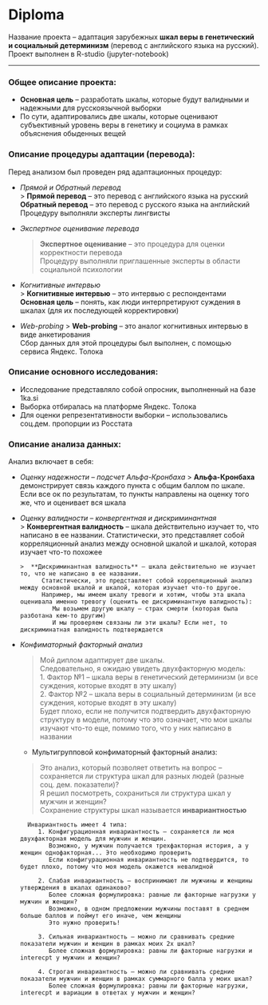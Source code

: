 # Diploma
Название проекта – адаптация зарубежных **шкал веры в генетический и социальный детерминизм** (перевод с английского языка на русский).   
Проект выполнен в R-studio (jupyter-notebook)

--- 
### Общее описание проекта:
- **Основная цель** – разработать шкалы, которые будут валидными и надежными для русскоязычной выборки
- По сути, адаптировались две шкалы, которые оценивают субъективный уровень веры в генетику и социума в рамках объяснения обыденных вещей

### Описание процедуры адаптации (перевода):
Перед анализом был проведен ряд адаптационных процедур:
- *Прямой и Обратный перевод*  
      >  **Прямой перевод** – это перевод с английского языка на русский   
         **Обратный перевод** – это перевод с русского языка на английский   
         Процедуру выполняли эксперты лингвисты
  
- *Экспертное оценивание перевода*  
   >  **Экспертное оценивание** – это процедура для оценки корректности перевода     
      Процедуру выполняли приглашенные эксперты в области социальной психологии 
  
- *Когнитивные интервью*  
      >  **Когнитивные интервью** – это интервью с респондентами   
         **Основная цель** – понять, как люди интерпретируют суждения в шкалах (для их последующей корректировки)
  
- *Web-probing*
      >  **Web-probing** – это аналог когнитивных интервью в виде анкетирования   
         Cбор данных для этой процедуры был выполнен, с помощью сервиса Яндекс. Толока 

### Описание основного исследования:
- Исследование представляло собой опросник, выполненный на базе 1ka.si
- Выборка отбиралась на платформе Яндекс. Толока
- Для оценки репрезентативности выборки – использовались соц.дем. пропорции из Росстата

### Описание анализа данных:
Анализ включает в себя:
- *Оценку надежности – подсчет Альфа-Кронбаха* 
      >  **Альфа-Кронбаха** демонстрирует связь каждого пункта с общим баллом по шкале.   
         Если все ок по результатам, то пункты направлены на оценку того же, что и оценивает вся шкала
         
- *Оценку валидности – конвергентная и дискриминантная*     
      >  **Конвергентная валидность** – шкала действительно изучает то, что написано в ее названии. 
         Статистически, это представляет собой корреляционный анализ между основной шкалой и шкалой, которая изучает что-то похожее   
         
      >  **Дискриминантная валидность** – шкала действительно не изучает то, что не написано в ее названии. 
            Статистически, это представляет собой корреляционный анализ между основной шкалой и шкалой, которая изучает что-то другое.
            Например, мы имеем шкалу тревоги и хотим, чтобы эта шкала оценивала именно тревогу (оценить ее дискриминантную валидность):
               Мы возьмем другую шкалу – страх смерти (которая была разботана кем-то другим)
               И мы проверяем связаны ли эти шкалы? Если нет, то дискриминатная валидность подтверждается
    
-  *Конфиматорный факторный анализ* 
      >  Мой диплом адаптирует две шкалы.   
             Следовательно, я ожидаю увидеть двухфакторную модель:   
             1.  Фактор №1 – шкала веры в генетический детерминизм (и все суждения, которые входят в эту шкалу)  
             2.  Фактор №2 – шкала веры в социальный детерминизм (и все суждения, которые входят в эту шкалу)   
             Будет плохо, если не получится подтвердить двухфакторную структуру в модели, потому что это означает, что мои шкалы изучают что-то еще, помимо того, что у них написано в названии 
          
      - Мультигрупповой конфиматорный факторный анализ: 
      >  Это анализ, который позволяет ответить на вопрос – сохраняется ли структура шкал для разных людей (разные соц. дем. показатели)?    
         Я решил посмотреть, сохраниться ли структура шкал у мужчин и женщин?    
         Сохранение структуры шкал называется **инвариантностью**   
         
         Инвариантность имеет 4 типа:
            1. Конфигурационная инвариантность – сохраняется ли моя двухфакторная модель для мужчин и женщин. 
               Возможно, у мужчин получается трехфакторная история, а у женщин однофакторная... Это необходимо проверить 
               Если конфигурационная инвариантность не подтвердится, то будет плохо, потому что моя модель окажется невалидной
               
            2. Слабая инвариантность – воспринимают ли мужчины и женщины утверждения в шкалах одинаково?   
               Более сложная формулировка: равные ли факторные нагрузки у мужчин и женщин?
               Возможно, в одном предложении мужчины поставят в среднем больше баллов и поймут его иначе, чем женщины 
               Это нужно проверить!
               
            3. Сильная инвариантность – можно ли сравнивать средние показатели мужчин и женщин в рамках моих 2х шкал?
               Более сложная формулировка: равны ли факторные нагрузки и interecpt у мужчин и женщин?
               
            4. Строгая инвариантность – можно ли сравнивать средние показатели мужчин и женщин в рамках суммарного балла у моих шкал?
               Более сложная формулировка: равны ли факторные нагрузки, interecpt и вариации в ответах у мужчин и женщин?
         
        

